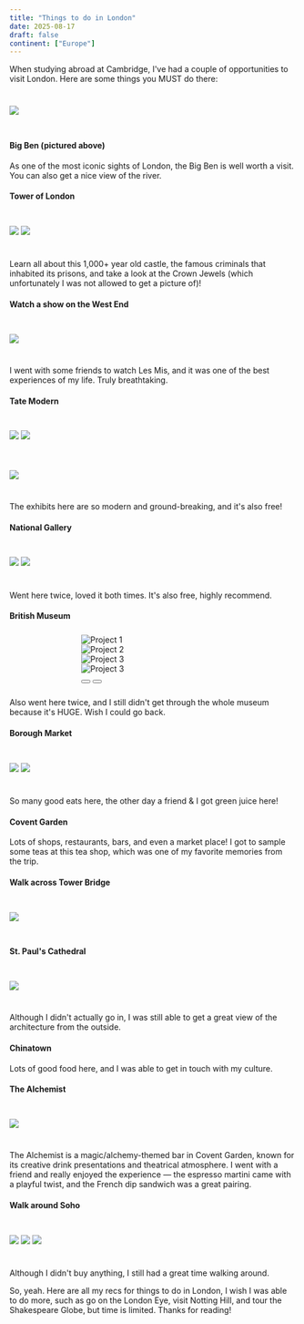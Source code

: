 ```yaml
---
title: "Things to do in London"
date: 2025-08-17
draft: false
continent: ["Europe"]
---
```


When studying abroad at Cambridge, I've had a couple of opportunities to visit London. Here are some things you MUST do there:

<img src="/images/london/londonCover.png" class="mx-auto d-block" style="max-width: 50%; margin-top: 5%; margin-bottom: 5%;">

#### Big Ben (pictured above)

As one of the most iconic sights of London, the Big Ben is well worth a visit. You can also get a nice view of the river.

#### Tower of London

<div class="container">
   <div class="row">
          <img src="/images/london/towerofldn.png" class="mx-auto d-block" style="max-width: 50%; margin-top: 5%; margin-bottom: 5%;">
          <img src="/images/london/mosaic.png" class="mx-auto d-block" style="max-width: 50%; margin-top: 5%; margin-bottom: 5%;">
    </div>
</div>

Learn all about this 1,000+ year old castle, the famous criminals that inhabited its prisons, and take a look at the Crown Jewels (which unfortunately I was not allowed to get a picture of)!

#### Watch a show on the West End

<img src="/images/london/lesmis.png" class="mx-auto d-block" style="max-width: 50%; margin-top: 5%; margin-bottom: 5%;">

I went with some friends to watch Les Mis, and it was one of the best experiences of my life. Truly breathtaking.

#### Tate Modern

<div class="container">
   <div class="row">
          <img src="/images/london/tate1.png" class="mx-auto d-block" style="max-width: 50%; margin-top: 5%; margin-bottom: 5%;">
          <img src="/images/london/tate2.png" class="mx-auto d-block" style="max-width: 50%; margin-top: 5%; margin-bottom: 5%;">
    </div>
</div>
<div class="container">
   <div class="row">
          <img src="/images/london/haackephotographs.png" class="mx-auto d-block" style="max-width: 50%; margin-top: 5%; margin-bottom: 5%;">
    </div>
</div>

The exhibits here are so modern and ground-breaking, and it's also free!

#### National Gallery

<div class="container">
   <div class="row">
          <img src="/images/london/exterior.png" class="mx-auto d-block" style="max-width: 50%; margin-top: 5%; margin-bottom: 5%;">
          <img src="/images/london/seat.png" class="mx-auto d-block" style="max-width: 50%; margin-top: 5%; margin-bottom: 5%;">
    </div>
</div>

Went here twice, loved it both times. It's also free, highly recommend.

#### British Museum

<div id="carouselExample" class="carousel slide" data-bs-ride="carousel" style="max-width: 50%; margin-top: 5%; margin-bottom: 5%; margin-left: 25%;">
  <div class="carousel-inner">
    <div class="carousel-item active">
      <img src="/images/london/britishmuseum1.png" class="d-block w-100" alt="Project 1">
    </div>
    <div class="carousel-item">
      <img src="/images/london/britishmuseum2.png" class="d-block w-100" alt="Project 2">
    </div>
    <div class="carousel-item">
      <img src="/images/london/britishmuseum3.png" class="d-block w-100" alt="Project 3">
    </div>
    <div class="carousel-item">
      <img src="/images/london/britishmuseum4.png" class="d-block w-100" alt="Project 3">
    </div>
  </div>
  <button class="carousel-control-prev" type="button" data-bs-target="#carouselExample" data-bs-slide="prev">
    <span class="carousel-control-prev-icon" aria-hidden="true"></span>
  </button>
  <button class="carousel-control-next" type="button" data-bs-target="#carouselExample" data-bs-slide="next">
    <span class="carousel-control-next-icon" aria-hidden="true"></span>
  </button>
</div>

Also went here twice, and I still didn't get through the whole museum because it's HUGE. Wish I could go back.

#### Borough Market

<div class="container">
   <div class="row">
          <img src="/images/london/borough market.png" class="mx-auto d-block" style="max-width: 50%; margin-top: 5%; margin-bottom: 5%;">
          <img src="/images/london/greenjuice.png" class="mx-auto d-block" style="max-width: 50%; margin-top: 5%; margin-bottom: 5%;">
    </div>
</div>

So many good eats here, the other day a friend & I got green juice here!

#### Covent Garden

Lots of shops, restaurants, bars, and even a market place! I got to sample some teas at this tea shop, which was one of my favorite memories from the trip.

#### Walk across Tower Bridge

<img src="/images/london/bridge.png" class="mx-auto d-block" style="max-width: 50%; margin-top: 5%; margin-bottom: 5%;">

#### St. Paul's Cathedral

<img src="/images/london/IMG_0655_VSCO.jpeg" class="mx-auto d-block" style="max-width: 50%; margin-top: 5%; margin-bottom: 5%;">

Although I didn't actually go in, I was still able to get a great view of the architecture from the outside.

#### Chinatown

Lots of good food here, and I was able to get in touch with my culture.

#### The Alchemist

<img src="/images/london/alchemist.png" class="mx-auto d-block" style="max-width: 50%; margin-top: 5%; margin-bottom: 5%;">

The Alchemist is a magic/alchemy-themed bar in Covent Garden, known for its creative drink presentations and theatrical atmosphere. I went with a friend and really enjoyed the experience — the espresso martini came with a playful twist, and the French dip sandwich was a great pairing.

#### Walk around Soho

<div class="container">
   <div class="row">
          <img src="/images/london/prada.png" class="mx-auto d-block" style="max-width: 50%; margin-top: 5%; margin-bottom: 5%;">
          <img src="/images/london/purses.png" class="mx-auto d-block" style="max-width: 50%; margin-top: 5%; margin-bottom: 5%;">
          <img src="/images/london/street.png" class="mx-auto d-block" style="max-width: 50%; margin-top: 5%; margin-bottom: 5%;">
    </div>
</div>

Although I didn't buy anything, I still had a great time walking around.

So, yeah. Here are all my recs for things to do in London, I wish I was able to do more, such as go on the London Eye, visit Notting Hill, and tour the Shakespeare Globe, but time is limited. Thanks for reading!